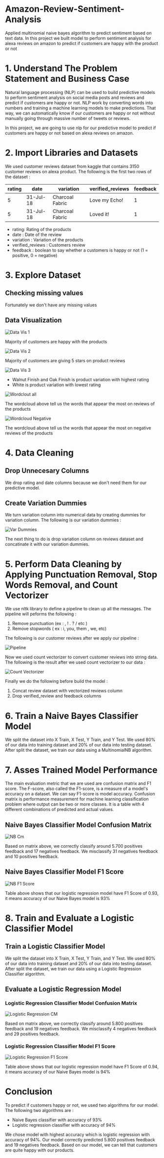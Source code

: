 # Amazon-Review-Sentiment-Analysis
Applied multinomial naive bayes algorithm to predict sentiment based on text data. In this project we built model to perform sentiment analysis for alexa reviews on amazon to predict if customers are happy with the product or not

# 1. Understand The Problem Statement and Business Case

Natural language processing (NLP) can be used to build predictive models to perform sentiment analysis on social media posts and reviews and predict if customers are happy or not. NLP work by converting words into numbers and training a machine learning models to make predictions. That way, we can automatically know if our customers are happy or not without manually going through massive number of tweets or reviews.

In this project, we are going to use nlp for our predictive model to predict if customers are happy or not based on alexa reviews on amazon.

# 2. Import Libraries and Datasets

We used customer reviews dataset from kaggle that contains 3150 customer reviews on alexa product. The following is the first two rows of the dataset :

| rating  | date | variation | verified_reviews | feedback |
| ------------- | ------------- | ------------ | ------------- |------------- |
| 5 | 31-Jul-18 | Charcoal Fabric | Love my Echo! | 1 |
| 5  | 31-Jul-18 | Charcoal Fabric | Loved it! | 1 |
- rating: Rating of the products
- date : Date of the review
- variation : Variation of the products
- verified_reviews : Customers review
- feedback : boolean to say whether a customers is happy or not (1 = positive, 0 = negative)

# 3. Explore Dataset

## Checking missing values

Fortunately we don't have any missing values

## Data Visualization

![Data Vis 1](https://user-images.githubusercontent.com/107464383/196098503-7cf65ccb-6191-4548-b76c-6e30a4ed8e7f.PNG)

Majority of customers are happy with the products

![Data Vis 2](https://user-images.githubusercontent.com/107464383/196098624-adbc3729-e75c-42e3-87b3-d217afbfe5f2.PNG)

Majority of customers are giving 5 stars on product reviews

![Data Vis 3](https://user-images.githubusercontent.com/107464383/196098752-3dd27916-7bc1-4d85-a57f-a77cda472f66.PNG)

- Walnut Finish and Oak Finish is product variation with highest rating
- White is product variation with lowest rating

![Wordclout all](https://user-images.githubusercontent.com/107464383/196099347-ee94a484-f85a-47be-beff-9307874eb251.PNG)

The wordcloud above tell us the words that appear the most on reviews of the products

![Wordcloud Negative](https://user-images.githubusercontent.com/107464383/196099457-307bf4df-7443-48bd-92bc-fb28e120f424.PNG)

The wordcloud above tell us the words that appear the most on negative reviews of the products

# 4. Data Cleaning

## Drop Unnecesary Columns

We drop rating and date columns because we don't need them for our predictive model.

## Create Variation Dummies

We turn variation column into numerical data by creating dummies for variation column. The following is our variation dummies :

![Var Dummies](https://user-images.githubusercontent.com/107464383/196100743-c99af5da-566a-4ab9-ba78-d3d374aee49e.PNG)

The next thing to do is drop variation column on reviews dataset and concatinate it with our variation dummies.

# 5. Perform Data Cleaning by Applying Punctuation Removal, Stop Words Removal, and Count Vectorizer

We use nltk library to define a pipeline to clean up all the messages. The pipeline will peforms the following :
1. Remove punctuation (ex : , ! . ? / etc )
2. Remove stopwords ( ex : i, you, them , we, etc)

The following is our customer reviews after we apply our pipeline :

![Pipeline](https://user-images.githubusercontent.com/107464383/196119156-b03bc119-178d-47ef-86cc-4212b5e46a47.PNG)

Now we used count vectorizer to convert customer reviews into string data. The following is the result after we used count vectorizer to our data :

![Count Vectorizer](https://user-images.githubusercontent.com/107464383/196119729-0cfce777-0ff6-46b6-a4ab-10909698d759.PNG)

Finally we do the following before build the model :
1. Concat review dataset with vectorized reviews column
2. Drop verified_review and feedback columns

# 6. Train a Naive Bayes Classifier Model

We split the dataset into X Train, X Test, Y Train, and Y Test. We used 80% of our data into training dataset and 20% of our data into testing dataset. After split the dataset, we train our data using a MultinomialNB algorithm.

# 7. Asses Trained Model Performance

The main evaluation metric that we are used are confusion matrix and F1 score. The F-score, also called the F1-score, is a measure of a model's accuracy on a dataset. We can say F1-score is model accuracy. Confusion matrix is performance measurement for machine learning classification problem where output can be two or more classes. It is a table with 4 different combinations of predicted and actual values.

## Naive Bayes Classifier Model Confusion Matrix

![NB Cm](https://user-images.githubusercontent.com/107464383/196121222-1ff69d37-e720-40fa-87a5-a0ca4c035abe.PNG)

Based on matrix above, we correctly classify around 5.700 positives feedback and 17 negatives feedback. We misclassify 31 negatives feedback and 10 positives feedback.

## Naive Bayes Classifier Model F1 Score

![NB F1 Score](https://user-images.githubusercontent.com/107464383/196122894-1a50c563-3716-4469-8ddc-9026be737db5.PNG)

Table above shows that our logistic regression model have F1 Score of 0.93, it means accuracy of our Naive Bayes model is 93%

# 8. Train and Evaluate a Logistic Classifier Model

## Train a Logistic Classifier Model

We split the dataset into X Train, X Test, Y Train, and Y Test. We used 80% of our data into training dataset and 20% of our data into testing dataset. After split the dataset, we train our data using a Logistic Regression Classifier algorithm.

## Evaluate a Logistic Regression Model

### Logistic Regression Classifier Model Confusion Matrix

![Logistic Regression CM](https://user-images.githubusercontent.com/107464383/196125764-51041d6f-c65f-4ff4-a4c1-8fe51155ca3f.PNG)

Based on matrix above, we correctly classify around 5.800 positives feedback and 19 negatives feedback. We misclassify 4 negatives feedback and 29 positives feedback.

### Logistic Regression Classifier Model F1 Score

![Logistic Regression F1 Score](https://user-images.githubusercontent.com/107464383/196126152-9dc15fef-5577-4d1d-a729-04d9fccab31a.PNG)

Table above shows that our logistic regression model have F1 Score of 0.94, it means accuracy of our Naive Bayes model is 94%

# Conclusion

To predict if customers happy or not, we used two algorithms for our model. The following two algorithms are :

- Naive Bayes classifier with accuracy of 93%
- Logistic regression classifier with accuracy of 94%

We chose model with highest accuracy which is logistic regression with accuracy of 94%. Our model correctly predicted 5.800 positives feedback and 19 negatives feedback. Based on our model, we can tell that customers are quite happy with our products.















